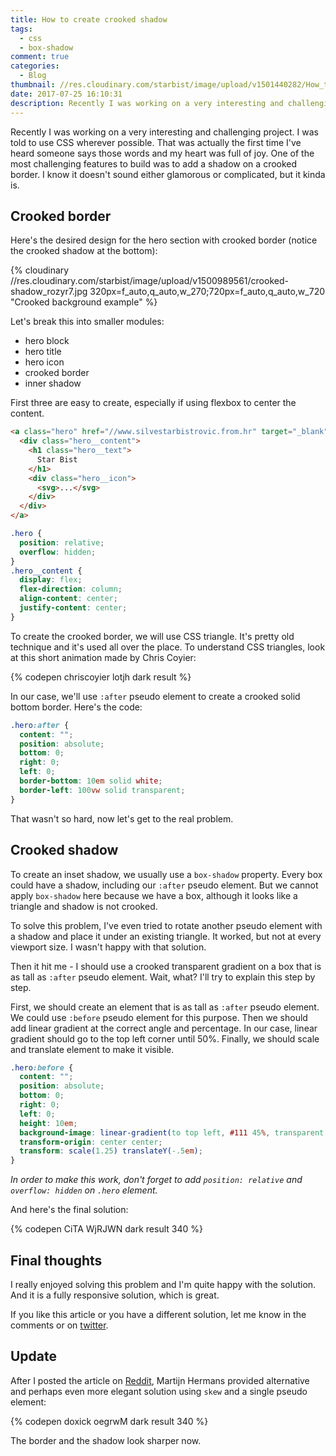 ```yaml
---
title: How to create crooked shadow
tags:
  - css
  - box-shadow
comment: true
categories:
  - Blog
thumbnail: //res.cloudinary.com/starbist/image/upload/v1501440282/How_to_create_crooked_shadow_kqx9vr.png
date: 2017-07-25 16:10:31
description: Recently I was working on a very interesting and challenging project. That was actually the first time I've heard someone says those words and my heart was full of joy. One of the most challenging features to build was to add a shadow on a crooked border.
---
```


Recently I was working on a very interesting and challenging project. I was told to use CSS wherever possible. That was actually the first time I've heard someone says those words and my heart was full of joy. One of the most challenging features to build was to add a shadow on a crooked border. I know it doesn't sound either glamorous or complicated, but it kinda is.

<!-- more -->

## Crooked border

Here's the desired design for the hero section with crooked border (notice the crooked shadow at the bottom):

{% cloudinary //res.cloudinary.com/starbist/image/upload/v1500989561/crooked-shadow_rozyr7.jpg 320px=f_auto,q_auto,w_270;720px=f_auto,q_auto,w_720 "Crooked background example" %}

Let's break this into smaller modules:
- hero block
- hero title
- hero icon
- crooked border
- inner shadow

First three are easy to create, especially if using flexbox to center the content.

```html
<a class="hero" href="//www.silvestarbistrovic.from.hr" target="_blank">
  <div class="hero__content">
    <h1 class="hero__text">
      Star Bist
    </h1>
    <div class="hero__icon">
      <svg>...</svg>
    </div>
  </div>
</a>
```

```css
.hero {
  position: relative;
  overflow: hidden;
}
.hero__content {
  display: flex;
  flex-direction: column;
  align-content: center;
  justify-content: center;
}
```

To create the crooked border, we will use CSS triangle. It's pretty old technique and it's used all over the place. To understand CSS triangles, look at this short animation made by Chris Coyier:

{% codepen chriscoyier lotjh dark result %}

In our case, we'll use `:after` pseudo element to create a crooked solid bottom border. Here's the code:

```css
.hero:after {
  content: "";
  position: absolute;
  bottom: 0;
  right: 0;
  left: 0;
  border-bottom: 10em solid white;
  border-left: 100vw solid transparent;
}
```

That wasn't so hard, now let's get to the real problem.

## Crooked shadow

To create an inset shadow, we usually use a `box-shadow` property. Every box could have a shadow, including our `:after` pseudo element. But we cannot apply `box-shadow` here because we have a box, although it looks like a triangle and shadow is not crooked.

To solve this problem, I've even tried to rotate another pseudo element with a shadow and place it under an existing triangle. It worked, but not at every viewport size. I wasn't happy with that solution.

Then it hit me - I should use a crooked transparent gradient on a box that is as tall as `:after` pseudo element. Wait, what? I'll try to explain this step by step.

First, we should create an element that is as tall as `:after` pseudo element. We could use `:before` pseudo element for this purpose. Then we should add linear gradient at the correct angle and percentage. In our case, linear gradient should go to the top left corner until 50%. Finally, we should scale and translate element to make it visible.

```css
.hero:before {
  content: "";
  position: absolute;
  bottom: 0;
  right: 0;
  left: 0;
  height: 10em;
  background-image: linear-gradient(to top left, #111 45%, transparent 50%);
  transform-origin: center center;
  transform: scale(1.25) translateY(-.5em);
}
```

_In order to make this work, don't forget to add `position: relative` and `overflow: hidden` on `.hero` element._

And here's the final solution:

{% codepen CiTA WjRJWN dark result 340 %}

## Final thoughts

I really enjoyed solving this problem and I'm quite happy with the solution. And it is a fully responsive solution, which is great.

If you like this article or you have a different solution, let me know in the comments or on [twitter](//twitter.com/malimirkeccita).

## Update

After I posted the article on [Reddit](https://www.reddit.com/r/Frontend/comments/6pihl9/how_to_create_crooked_shadow/), Martijn Hermans provided alternative and perhaps even more elegant solution using `skew` and a single pseudo element:

{% codepen doxick oegrwM dark result 340 %}

The border and the shadow look sharper now.
